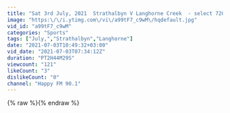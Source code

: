 ```yaml
---
title: "Sat 3rd July, 2021  Strathalbyn V Langhorne Creek  - select 720p for best playback quality"
image: "https:\/\/i.ytimg.com\/vi\/a99tF7_c9wM\/hqdefault.jpg"
vid_id: "a99tF7_c9wM"
categories: "Sports"
tags: ["July,","Strathalbyn","Langhorne"]
date: "2021-07-03T10:49:32+03:00"
vid_date: "2021-07-03T07:34:12Z"
duration: "PT2H44M29S"
viewcount: "121"
likeCount: "3"
dislikeCount: "0"
channel: "Happy FM 90.1"
---
```

{% raw %}{% endraw %}

